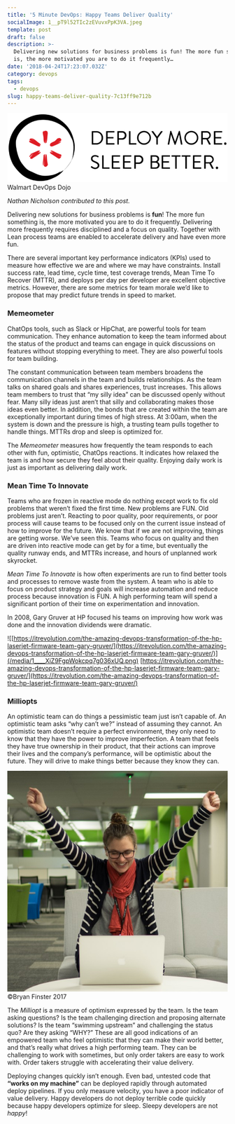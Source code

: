 ```yaml
---
title: '5 Minute DevOps: Happy Teams Deliver Quality'
socialImage: 1__pT9l52TIc2zEVuvxPpK3VA.jpeg
template: post
draft: false
description: >-
  Delivering new solutions for business problems is fun! The more fun something
  is, the more motivated you are to do it frequently…
date: '2018-04-24T17:23:07.032Z'
category: devops
tags:
  - devops
slug: happy-teams-deliver-quality-7c13ff9e712b
---
```


![Walmart DevOps Dojo](/media/1__Pyt1yP2jv8WyM9u__HwzIqA.png)
Walmart DevOps Dojo

_Nathan Nicholson contributed to this post._

Delivering new solutions for business problems is **fun**! The more fun something is, the more motivated you are to do it frequently. Delivering more frequently requires disciplined and a focus on quality. Together with Lean process teams are enabled to accelerate delivery and have even more fun.

There are several important key performance indicators (KPIs) used to measure how effective we are and where we may have constraints. Install success rate, lead time, cycle time, test coverage trends, Mean Time To Recover (MTTR), and deploys per day per developer are excellent objective metrics. However, there are some metrics for team morale we’d like to propose that may predict future trends in speed to market.

### Memeometer

ChatOps tools, such as Slack or HipChat, are powerful tools for team communication. They enhance automation to keep the team informed about the status of the product and teams can engage in quick discussions on features without stopping everything to meet. They are also powerful tools for team building.

The constant communication between team members broadens the communication channels in the team and builds relationships. As the team talks on shared goals and shares experiences, trust increases. This allows team members to trust that “my silly idea” can be discussed openly without fear. Many silly ideas just aren’t that silly and collaborating makes those ideas even better. In addition, the bonds that are created within the team are exceptionally important during times of high stress. At 3:00am, when the system is down and the pressure is high, a trusting team pulls together to handle things. MTTRs drop and sleep is optimized for.

The _Memeometer_ measures how frequently the team responds to each other with fun, optimistic, ChatOps reactions. It indicates how relaxed the team is and how secure they feel about their quality. Enjoying daily work is just as important as delivering daily work.

### Mean Time To Innovate

Teams who are frozen in reactive mode do nothing except work to fix old problems that weren’t fixed the first time. New problems are FUN. Old problems just aren’t. Reacting to poor quality, poor requirements, or poor process will cause teams to be focused only on the current issue instead of how to improve for the future. We know that if we are not improving, things are getting worse. We’ve seen this. Teams who focus on quality and then are driven into reactive mode can get by for a time, but eventually the quality runway ends, and MTTRs increase, and hours of unplanned work skyrocket.

_Mean Time To Innovate_ is how often experiments are run to find better tools and processes to remove waste from the system. A team who is able to focus on product strategy and goals will increase automation and reduce process because innovation is FUN. A high performing team will spend a significant portion of their time on experimentation and innovation.

In 2008, Gary Gruver at HP focused his teams on improving how work was done and the innovation dividends were dramatic.

![[https://itrevolution.com/the-amazing-devops-transformation-of-the-hp-laserjet-firmware-team-gary-gruver/](https://itrevolution.com/the-amazing-devops-transformation-of-the-hp-laserjet-firmware-team-gary-gruver/)](/media/1____XiZ9FgpWokcpq7g036xUQ.png)
[https://itrevolution.com/the-amazing-devops-transformation-of-the-hp-laserjet-firmware-team-gary-gruver/](https://itrevolution.com/the-amazing-devops-transformation-of-the-hp-laserjet-firmware-team-gary-gruver/)

### Milliopts

An optimistic team can do things a pessimistic team just isn’t capable of. An optimistic team asks “why can’t we?” instead of assuming they cannot. An optimistic team doesn’t require a perfect environment, they only need to know that they have the power to improve imperfection. A team that feels they have true ownership in their product, that their actions can improve their lives and the company’s performance, will be optimistic about the future. They will drive to make things better because they know they can.

![©Bryan Finster 2017](/media/1__pT9l52TIc2zEVuvxPpK3VA.jpeg)
©Bryan Finster 2017

The _Milliopt_ is a measure of optimism expressed by the team. Is the team asking questions? Is the team challenging direction and proposing alternate solutions? Is the team “swimming upstream” and challenging the status quo? Are they asking “WHY?” These are all good indications of an empowered team who feel optimistic that they can make their world better, and that’s really what drives a high performing team. They can be challenging to work with sometimes, but only order takers are easy to work with. Order takers struggle with accelerating their value delivery.

Deploying changes quickly isn’t enough. Even bad, untested code that **“works on my machine”** can be deployed rapidly through automated deploy pipelines. If you only measure velocity, you have a poor indicator of value delivery. Happy developers do not deploy terrible code quickly because happy developers optimize for sleep. Sleepy developers are not _happy_!